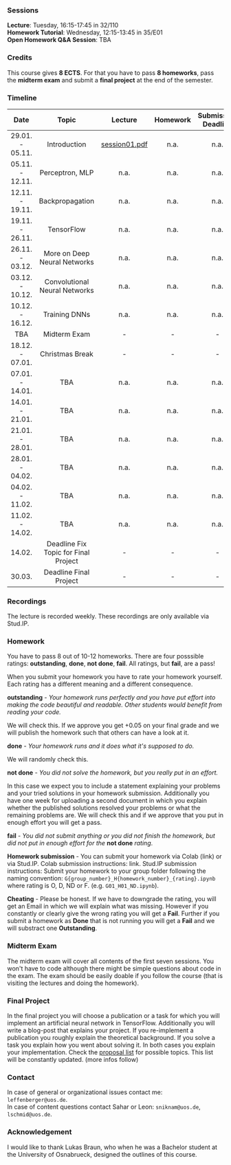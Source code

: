 ### Sessions
**Lecture**: Tuesday, 16:15-17:45 in 32/110  
**Homework Tutorial**: Wednesday, 12:15-13:45 in 35/E01   
**Open Homework Q&A Session**: TBA

### Credits
This course gives **8 ECTS**. For that you have to pass **8 homeworks**, pass the **midterm exam** and submit a **final project** at the end of the semester.

### Timeline

| Date | Topic | Lecture | Homework | Submission Deadline |
|:------:|:------------:|:-----------:|:----------:|:-------:|
| 29.01. - 05.11.| Introduction | [session01.pdf](/lectures/session01.pdf) | n.a. | n.a. |
| 05.11. - 12.11.| Perceptron, MLP | n.a. | n.a. | n.a. |
| 12.11. - 19.11.| Backpropagation | n.a. | n.a. | n.a. |
| 19.11. - 26.11.| TensorFlow | n.a. | n.a. | n.a. |
| 26.11. - 03.12.| More on Deep Neural Networks | n.a. | n.a. | n.a.|
| 03.12. - 10.12.| Convolutional Neural Networks | n.a. | n.a. | n.a.|
| 10.12. - 16.12.| Training DNNs | n.a. | n.a. | n.a. |
| TBA | Midterm Exam | - | - | - |
| 18.12. - 07.01.| Christmas Break | - | - | - |
| 07.01. - 14.01.| TBA | n.a. | n.a. | n.a. |
| 14.01. - 21.01.| TBA | n.a. | n.a. | n.a.|
| 21.01. - 28.01.| TBA | n.a. | n.a. | n.a.|
| 28.01. - 04.02.| TBA | n.a. | n.a. | n.a. |
| 04.02. - 11.02.| TBA | n.a. | n.a. | n.a. |
| 11.02. - 14.02.| TBA | n.a. | n.a. | n.a. |
| 14.02. | Deadline Fix Topic for Final Project | - | - | - |
| 30.03. | Deadline Final Project | - | - | - |

### Recordings
The lecture is recorded weekly. These recordings are only available via Stud.IP.

### Homework
You have to pass 8 out of 10-12 homeworks. There are four posssible ratings: **outstanding**, **done**, **not done**, **fail**. All ratings, but **fail**, are a pass!   

When you submit your homework you have to rate your homework yourself. Each rating has a different meaning and a different consequence.

**outstanding** - *Your homework runs perfectly and you have put effort into making the code beautiful and readable. Other students would benefit from reading your code.*    

We will check this. If we approve you get +0.05 on your final grade and we will publish the homework such that others can have a look at it.

**done** - *Your homework runs and it does what it's supposed to do.*    

We will randomly check this.

**not done** - *You did not solve the homework, but you really put in an effort.*    

In this case we expect you to include a statement explaining your problems and your tried solutions in your homework submission. Additionally you have one week for uploading a second document in which you explain whether the published solutions resolved your problems or what the remaining problems are. We will check this and if we approve that you put in enough effort you will get a pass.

**fail** - *You did not submit anything or you did not finish the homework, but did not put in enough effort for the* **not done** *rating*.

**Homework submission** - You can submit your homework via Colab (link) or via Stud.IP. Colab submission instructions: link. Stud.IP submission instructions: Submit your homework to your group folder following the naming convention: `G{group_number}_H{homework_number}_{rating}.ipynb`   
where rating is O, D, ND or F. (e.g. `G01_H01_ND.ipynb`).

**Cheating** - Please be honest. If we have to downgrade the rating, you will get an Email in which we will explain what was missing. However if you constantly or clearly give the wrong rating you will get a **Fail**. Further if you submit a homework as 
**Done** that is not running you will get a **Fail** and we will substract one **Outstanding**. 

### Midterm Exam
The midterm exam will cover all contents of the first seven sessions. You won't have to code although there might be simple questions about code in the exam. The exam should be easily doable if you follow the course (that is visiting the lectures and doing the homework).

### Final Project
In the final project you will choose a publication or a task for which you will implement an artificial neural network in TensorFlow. Additionally you will write a blog-post that explains your project. If you re-implement a publication you roughly explain the theoretical background. If you solve a task you explain how you went about solving it. In both cases you explain your implementation. Check the [proposal list](/info-sheets/final-topics-proposals.pdf) for possible topics. This list will be constantly updated. (more infos follow)

### Contact
In case of general or organizational issues contact me: `leffenberger@uos.de`.  
In case of content questions contact Sahar or Leon: `sniknam@uos.de`, `lschmid@uos.de`.

### Acknowledgement
I would like to thank Lukas Braun, who when he was a Bachelor student at the University of Osnabrueck, designed the outlines of this course.